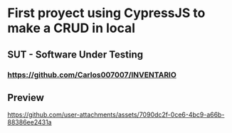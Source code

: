 # First proyect using CypressJS to make a CRUD in local
## SUT - Software Under Testing
### https://github.com/Carlos007007/INVENTARIO

## Preview
https://github.com/user-attachments/assets/7090dc2f-0ce6-4bc9-a66b-88386ee2431a

